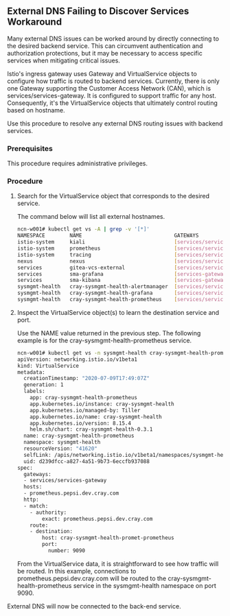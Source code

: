 ## External DNS Failing to Discover Services Workaround

Many external DNS issues can be worked around by directly connecting to the desired backend service. This can circumvent authentication and authorization protections, but it may be necessary to access specific services when mitigating critical issues.

Istio's ingress gateway uses Gateway and VirtualService objects to configure how traffic is routed to backend services. Currently, there is only one Gateway supporting the Customer Access Network \(CAN\), which is services/services-gateway. It is configured to support traffic for any host. Consequently, it's the VirtualService objects that ultimately control routing based on hostname.

Use this procedure to resolve any external DNS routing issues with backend services.

### Prerequisites

This procedure requires administrative privileges.

### Procedure

1.  Search for the VirtualService object that corresponds to the desired service.

    The command below will list all external hostnames.

    ```bash
    ncn-w001# kubectl get vs -A | grep -v '[*]'
    NAMESPACE        NAME                              GATEWAYS                       HOSTS                                                      AGE
    istio-system     kiali                             [services/services-gateway]    [kiali-istio.groot.dev.cray.com]                           2d16h
    istio-system     prometheus                        [services/services-gateway]    [prometheus-istio.groot.dev.cray.com]                      2d16h
    istio-system     tracing                           [services/services-gateway]    [jaeger-istio.groot.dev.cray.com]                          2d16h
    nexus            nexus                             [services/services-gateway]    [packages.local registry.local nexus.groot.dev.cray.com]   2d16h
    services         gitea-vcs-external                [services/services-gateway]    [vcs.groot.dev.cray.com]                                   2d16h
    services         sma-grafana                       [services-gateway]             [sma-grafana.groot.dev.cray.com]                           2d16h
    services         sma-kibana                        [services-gateway]             [sma-kibana.groot.dev.cray.com]                            2d16h
    sysmgmt-health   cray-sysmgmt-health-alertmanager  [services/services-gateway]    [alertmanager.groot.dev.cray.com]                          2d16h
    sysmgmt-health   cray-sysmgmt-health-grafana       [services/services-gateway]    [grafana.groot.dev.cray.com]                               2d16h
    sysmgmt-health   cray-sysmgmt-health-prometheus    [services/services-gateway]    [prometheus.groot.dev.cray.com]                            2d16h
    ```

2.  Inspect the VirtualService object\(s\) to learn the destination service and port.

    Use the NAME value returned in the previous step. The following example is for the cray-sysmgmt-health-prometheus service.

    ```bash
    ncn-w001# kubectl get vs -n sysmgmt-health cray-sysmgmt-health-prometheus -o yaml
    apiVersion: networking.istio.io/v1beta1
    kind: VirtualService
    metadata:
      creationTimestamp: "2020-07-09T17:49:07Z"
      generation: 1
      labels:
        app: cray-sysmgmt-health-prometheus
        app.kubernetes.io/instance: cray-sysmgmt-health
        app.kubernetes.io/managed-by: Tiller
        app.kubernetes.io/name: cray-sysmgmt-health
        app.kubernetes.io/version: 8.15.4
        helm.sh/chart: cray-sysmgmt-health-0.3.1
      name: cray-sysmgmt-health-prometheus
      namespace: sysmgmt-health
      resourceVersion: "41620"
      selfLink: /apis/networking.istio.io/v1beta1/namespaces/sysmgmt-health/virtualservices/cray-sysmgmt-health-prometheus
      uid: d239dfcc-a827-4a51-9b73-6eccfb937088
    spec:
      gateways:
      - services/services-gateway
      hosts:
      - prometheus.pepsi.dev.cray.com
      http:
      - match:
        - authority:
            exact: prometheus.pepsi.dev.cray.com
        route:
        - destination:
            host: cray-sysmgmt-health-promet-prometheus
            port:
              number: 9090
    ```

    From the VirtualService data, it is straightforward to see how traffic will be routed. In this example, connections to prometheus.pepsi.dev.cray.com will be routed to the cray-sysmgmt-health-prometheus service in the sysmgmt-health namespace on port 9090.


External DNS will now be connected to the back-end service.



